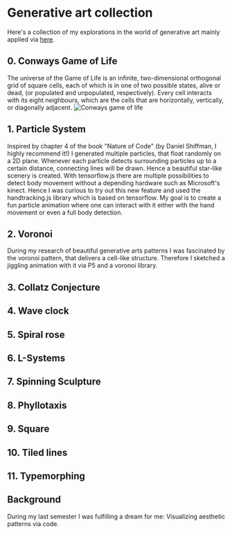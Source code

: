 # Generative art collection
Here's a collection of my explorations in the world of generative art mainly applied via [here](https://p5js.org/). 

## 0. Conways Game of Life
The universe of the Game of Life is an infinite, two-dimensional orthogonal grid of square cells, each of which is in one of two possible states, alive or dead, (or populated and unpopulated, respectively). Every cell interacts with its eight neighbours, which are the cells that are horizontally, vertically, or diagonally adjacent.
![Conways game of life](https://i.imgur.com/74rkACf.gif)
## 1. Particle System
Inspired by chapter 4 of the book "Nature of Code" (by Daniel Shiffman, I highly recommend it!) I generated multiple particles, that float randomly on a 2D plane. Whenever each particle detects surrounding particles up to a certain distance, connecting lines will be drawn. Hence a beautiful star-like scenery is created. With tensorflow.js there are multiple possibilities to detect body movement without a depending hardware such as Microsoft's kinect. Hence I was curious to try out this new feature and used the handtracking.js library which is based on tensorflow. My goal is to create a fun particle animation where one can interact with it either with the hand movement or even a full body detection.
## 2. Voronoi
During my research of beautiful generative arts patterns I was fascinated by the voronoi pattern, that delivers a cell-like structure. Therefore I sketched a jiggling animation with it via P5 and a voronoi library.
## 3. Collatz Conjecture

## 4. Wave clock

## 5. Spiral rose

## 6. L-Systems

## 7. Spinning Sculpture

## 8. Phyllotaxis

## 9. Square

## 10. Tiled lines

## 11. Typemorphing


## Background
During my last semester I was fulfilling a dream for me: Visualizing aesthetic patterns via code. 
